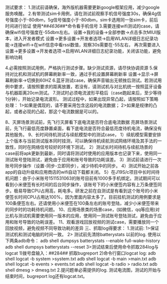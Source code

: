 测试要求：
1.测试前请确保，海外版机器需要更新google框架应用，减少google服务唤醒。
2.有带测试sim卡用例，请在测试前观察手机信号强度30s，确保4g信号强度小于-80dbm，5g信号强度小于-80dbm，sim卡选用同一张sim卡，前后时间进行验证
     使用*#*#4636#*#*命令看手机信号
3.需要连接wifi测试的case，请确保wifi信号强度在-55dbm左右。
     设置->我的设备->全部参数->点击多次MIUI版本，进入开发者模式
     设置->更多设置->开发者选项->启用WLAN详细日志纪录功能->连接wifi->在wifi信息中看rssi数值，观察30s需要在-55左右，
     再次需要进入设置->更多设置->开发者选项->启用WLAN详细日志纪录功能，关闭该功能，避免影响功耗

4.必需按照测试用例，严格执行测试步骤。缺少测试资源，请尽快协调资源
5.保持对比机和测试机的屏幕刷新率一致，通过手机设置屏幕刷新率
     设置->显示->屏幕刷新率->切换到60HZ
6.蓝牙测试case，确保声音输出无顿挫后测试。若测试用例中要求，请按照要求的距离放置，若没有，请测试机与对比机统一按照蓝牙设备与机器距离20cm测试。
7.测试时必须电流波形平稳后（case跑起来后，至少等待1分钟），开始记录电流波形。
 测试过程中，如果出现异常凸起，请按照如下策略处理：
  1>如果是偶现的，请不要采用包含这段的电流数据；
  2>如果是规律的凸起，或者必现的凸起，那这个电流数据是可以的。

8、灭屏场景测试前，先飞行灭屏看下底电流是否符合底电流数据
     亮屏场景测试前，先飞行最低亮度静置桌面，看下底电流是否符合最低亮度待机电流，确保没有其他服务。
9、长时间待机测试与续航模型中的测试case，
    1）续航模型需要安排上个版本与当前测试版本同时挂测，可以确保待机续航测试网络环境及其手法的一致性，同时在网络信号较好的环境下测试。
    2）测试长时间待机与续航场景的case前将apk更新到最新，同时请将测试时使用的应用版本也记录下来，使用同一测试账号登陆测试，避免由于应用和账号导致的功耗误差。
    3）测试前请进行一次账号同步操作（设置-同步-立即同步），减少待机中的同步。
    4）测试开始之前各app的自动升级和应用商店的wifi自动下载都关闭。
    5）在J19S/c项目中长时间待机问题：​由于小米账号1511531063的账号目前有1000多手机绑定。测试期间可以看到小米便签有长时间的后台同步操作，该账号下的小米便签内容有上万条便签同步。极易导致CPU占用高，耗电多。研发之前在自测试是有看到这个账号的小米便签长时间CPU占用达100%，因为里面内容太多了。目前挂机测试的用例要求是100条便签左右。还请使用小米便签在100条左右的账号登陆，减少小米便签带来的同步时的功耗待机问题。
10、应用场景类的场景case，(如微信，qq等应用)对比机与测试机需要使用同一版本的应用，使用同一测试账号登陆测试，避免由于应用和账号导致的功耗误差。
11、观看游戏回放视频的测试case，需要播放同一个回放视频，避免视频不同导致功耗的差异
三、抓取log得要求：
1.测试前:
       1>保证测试机和测试电脑的时间一致。
       2> 测试前先清除batterystats 以前的log. 使用以下两条adb命令：
         adb shell dumpsys batterystats   --enable full-wake-history
         adb shell dumpsys batterystats   --reset
       3>测试结束后使用命令抓取284log与logcat
           1)拨号盘输入：*#*#284#*#* 抓取bugreport
           2)命令行窗口logcat log:
				 adb shell logcat -b system >system.txt
				 adb shell logcat -b main >main.txt
				 adb shell logcat -b events > events.txt
				 adb shell logcat -b radio > radio.txt
				 adb shell dmesg > dmesg.txt
2.提问题单必需提供的log. 
       测试电流图，测试的开始与结束时间，bugreport log还有logcat.txt。
